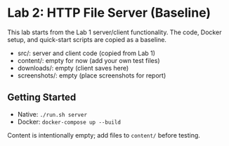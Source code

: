 # Lab 2: HTTP File Server (Baseline)

This lab starts from the Lab 1 server/client functionality. The code, Docker setup, and quick-start scripts are copied as a baseline.

- src/: server and client code (copied from Lab 1)
- content/: empty for now (add your own test files)
- downloads/: empty (client saves here)
- screenshots/: empty (place screenshots for report)

## Getting Started

- Native: `./run.sh server`
- Docker: `docker-compose up --build`

Content is intentionally empty; add files to `content/` before testing.

